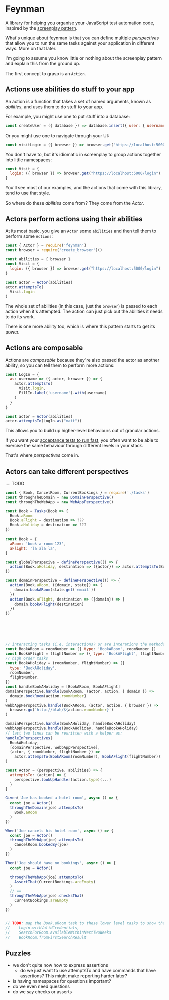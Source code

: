 # Feynman

A library for helping you organise your JavaScript test automation code, inspired by the [screenplay pattern][screenplay].

What's unique about feynman is that you can define multiple *perspectives* that allow you to run the same tasks against your
application in different ways. More on that later.

I'm going to assume you know little or nothing about the screenplay pattern and explain
this from the ground up.

The first concept to grasp is an `Action`.

## Actions use abilities do stuff to your app

An action is a function that takes a set of named arguments, known as *abilities*, and uses them to do stuff to your app.

For example, you might use one to put stuff into a database:
```javascript
const createUser = ({ database }) => database.insert({ user: { username: 'matt' }})
```

Or you might use one to navigate through your UI:
```javascript
const visitLogin = ({ browser }) => browser.get("https://localhost:5000/login")
```

You don't have to, but it's idiomatic in screenplay to group actions together into little namespaces:
```javascript
const Visit = {
  login: ({ browser }) => browser.get("https://localhost:5000/login")
}
```

You'll see most of our examples, and the actions that come with this library, tend to use that style.

So where do these *abilities* come from? They come from the *Actor*.

## Actors perform actions using their abilities

At its most basic, you give an `Actor` some `abilities` and then tell them to perform some `Actions`:

```javascript
const { Actor } = require('feynman')
const browser = require('create_browser')()

const abilities = { browser }
const Visit = {
  login: ({ browser }) => browser.get("https://localhost:5000/login")
}

const actor = Actor(abilities)
actor.attemptsTo(
  Visit.login
)
```

The whole set of abilities (in this case, just the `browser`) is passed to each action when it's attempted. The action
can just pick out the abilities it needs to do its work.

There is one more ability too, which is where this pattern starts to get its power.

## Actions are composable

Actions are *composable* because they're also passed the actor as another ability, so you can tell them to perform more 
actions:

```javascript
const LogIn = {
  as: username => ({ actor, browser }) => {
    actor.attemptsTo(
      Visit.login, 
      FillIn.label('username').with(username)
    )
  }
}

const actor = Actor(abilities)
actor.attemptsTo(LogIn.as("matt"))
```

This allows you to build up higher-level behaviours out of granular actions.

If you want your [acceptance tests to run fast](https://www.youtube.com/watch?v=Fk4rCn4YLLU), you often want to be able to exercise the same behaviour through different levels in your stack.

That's where *perspectives* come in.

## Actors can take different perspectives

.... TODO

```javascript
const { Book, CancelRoom, CurrentBookings } = require('./tasks')
const throughTheDomain = new DomainPerspective()
const throughTheWebApp = new WebAppPerspective()

const Book = Tasks(Book => {
  Book.aRoom
  Book.aFlight = destination => ???
  Book.aHoliday = destination => ???
})

const Book = { 
  aRoom: 'book-a-room-123',
  aFlight: 'la ala la',
}

const globalPerspecive = definePerspective(() => {
  action(Book.aHoliday, destination => ({actor}) => actor.attemptsTo(Book.aRoom, Book.aFlight(destination)))
})

const domainPerspective = definePerspective(() => {
  action(Book.aRoom, ({domain, state}) => {
    domain.bookARoom(state.get('email'))
  })
  action(Book.aFlight, destination => ({domain}) => {
    domain.bookAFlight(destination)
  })
})






// interacting tasks (i.e. interactions? or are interations the methods called in those low-level tasks?)
const BookARoom = roomNumber => ({ type: 'BookARoom', roomNumber })
const BookAFlight = flightNumber => ({ type: 'BookAFlight', flightNumber })
// high order tasks
const BookAHoliday = (roomNumber, flightNumber) => ({
  type: 'BookAHoliday',
  roomNumber,
  flightNumber,
})
const handleBookAHoliday = [BookARoom, BookAFlight]
domainPerspective.handle(BookARoom, (actor, action, { domain }) =>
  domain.bookRoom(action.roomNumber)
)
webbAppPerspective.handle(BookARoom, (actor, action, { browser }) =>
  browser.go(`http://blah/${action.roomNumber}`)
)

domainPerspective.handle(BookAHoliday, handleBookAHoliday)
webbAppPerspective.handle(BookAHoliday, handleBookAHoliday)
// last two lines can be rewritten with a helper as:
handleInPerspectives(
  BookAHoliday,
  [domainPerspective, webbAppPerspective],
  (actor, { roomNumber, flightNumber }) =>
    actor.attempsTo(BookARoom(roomNumber), BookAFlight(flightNumber))
)

const Actor = (perspective, abilities) => {
  attemptsTo: (action) => {
    perspective.lookUpHandler(action.type)(...)
  }
} 

Given('Joe has booked a hotel room', async () => {
  const joe = Actor()
  throughTheDomain(joe).attemptsTo(
    Book.aRoom
  )
})

When('Joe cancels his hotel room', async () => {
  const joe = Actor()
  throughTheWebApp(joe).attemptsTo(
    CancelRoom.bookedBy(joe)
  )
})

Then('Joe should have no bookings', async () => {
  const joe = Actor()

  throughTheWebApp(joe).attemptsTo(
    AssertThat(CurrentBookings.areEmpty)
  )
  // ==
  throughTheWebApp(joe).checksThat(
    CurrentBookings.areEmpty
  )
})


// TODO: map the Book.aRoom task to these lower level tasks to show that tasks are composable
//    Login.withValidCredentials,
//    SearchForRoom.availableWithinNextTwoWeeks
//    BookRoom.fromFirstSearchResult
```

## Puzzles

- we don't quite now how to express assertions
  - do we just want to use attemptsTo and have commands that have assertions? This might make reporting harder later?
- is having namespaces for questions important?
- do we even need questions
- do we say checks or asserts

[screenplay]: https://ideas.riverglide.com/page-objects-refactored-12ec3541990
